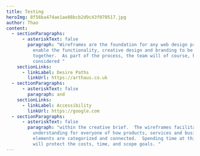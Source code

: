 ```yaml
---
title: Testing
heroImg: 8f56ba474ae1ae88bcb2d9c43f070517.jpg
author: Thao
content:
  - sectionParagraphs:
      - asteriskText: false
        paragraph: "Wireframes are the foundation for any web design projects, they
          enable the functionality, creative design and branding to be addressed
          together.  As part of the process, the team will of course, have
          considered "
    sectionLinks:
      - linkLabel: Desire Paths
        linkUrl: https://arthaus.co.uk
  - sectionParagraphs:
      - asteriskText: false
        paragraph: and
    sectionLinks:
      - linkLabel: Accessibility
        linkUrl: https://google.com
  - sectionParagraphs:
      - asteriskText: false
        paragraph: "within the creative brief.  The wireframes facilitate an early
          understanding for everyone of how products, services and business
          elements are categorized and connected.  Spending time at this stage
          will protect the costs, time, and scope goals. "
---
```

